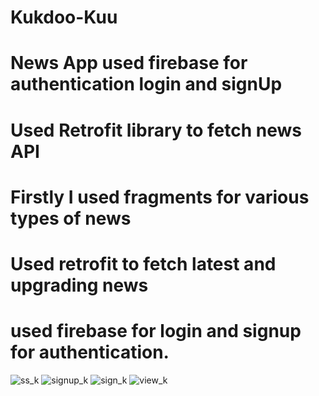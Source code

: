 
# Kukdoo-Kuu
# News App used firebase for authentication login and signUp
# Used Retrofit library to fetch news API
# Firstly I used fragments for various types of news
# Used retrofit to fetch latest and upgrading news 
# used firebase for login and signup for authentication.
![ss_k](https://github.com/tanishka1745/Kukdoo-Kuu/assets/68649042/a0cbb45f-a6cf-4304-b75b-5b60481b7981)
![signup_k](https://github.com/tanishka1745/Kukdoo-Kuu/assets/68649042/01a4edc0-3490-48bd-a558-c6fe2c6c93ef)
![sign_k](https://github.com/tanishka1745/Kukdoo-Kuu/assets/68649042/5ec11977-ecfe-424a-a07a-18fd93769625)
![view_k](https://github.com/tanishka1745/Kukdoo-Kuu/assets/68649042/81430f03-86d8-4d64-a197-601910e17954)








